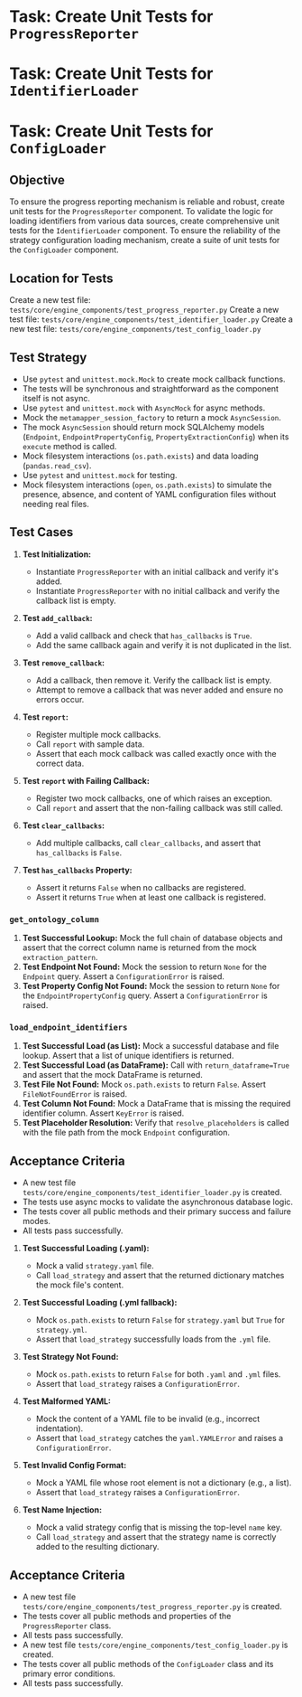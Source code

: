 # Task: Create Unit Tests for `ProgressReporter`
# Task: Create Unit Tests for `IdentifierLoader`
# Task: Create Unit Tests for `ConfigLoader`

## Objective
To ensure the progress reporting mechanism is reliable and robust, create unit tests for the `ProgressReporter` component.
To validate the logic for loading identifiers from various data sources, create comprehensive unit tests for the `IdentifierLoader` component.
To ensure the reliability of the strategy configuration loading mechanism, create a suite of unit tests for the `ConfigLoader` component.

## Location for Tests
Create a new test file: `tests/core/engine_components/test_progress_reporter.py`
Create a new test file: `tests/core/engine_components/test_identifier_loader.py`
Create a new test file: `tests/core/engine_components/test_config_loader.py`

## Test Strategy
- Use `pytest` and `unittest.mock.Mock` to create mock callback functions.
- The tests will be synchronous and straightforward as the component itself is not async.
- Use `pytest` and `unittest.mock` with `AsyncMock` for async methods.
- Mock the `metamapper_session_factory` to return a mock `AsyncSession`.
- The mock `AsyncSession` should return mock SQLAlchemy models (`Endpoint`, `EndpointPropertyConfig`, `PropertyExtractionConfig`) when its `execute` method is called.
- Mock filesystem interactions (`os.path.exists`) and data loading (`pandas.read_csv`).
- Use `pytest` and `unittest.mock` for testing.
- Mock filesystem interactions (`open`, `os.path.exists`) to simulate the presence, absence, and content of YAML configuration files without needing real files.

## Test Cases

1.  **Test Initialization:**
    - Instantiate `ProgressReporter` with an initial callback and verify it's added.
    - Instantiate `ProgressReporter` with no initial callback and verify the callback list is empty.

2.  **Test `add_callback`:**
    - Add a valid callback and check that `has_callbacks` is `True`.
    - Add the same callback again and verify it is not duplicated in the list.

3.  **Test `remove_callback`:**
    - Add a callback, then remove it. Verify the callback list is empty.
    - Attempt to remove a callback that was never added and ensure no errors occur.

4.  **Test `report`:**
    - Register multiple mock callbacks.
    - Call `report` with sample data.
    - Assert that each mock callback was called exactly once with the correct data.

5.  **Test `report` with Failing Callback:**
    - Register two mock callbacks, one of which raises an exception.
    - Call `report` and assert that the non-failing callback was still called.

6.  **Test `clear_callbacks`:**
    - Add multiple callbacks, call `clear_callbacks`, and assert that `has_callbacks` is `False`.

7.  **Test `has_callbacks` Property:**
    - Assert it returns `False` when no callbacks are registered.
    - Assert it returns `True` when at least one callback is registered.
### `get_ontology_column`
1.  **Test Successful Lookup:** Mock the full chain of database objects and assert that the correct column name is returned from the mock `extraction_pattern`.
2.  **Test Endpoint Not Found:** Mock the session to return `None` for the `Endpoint` query. Assert a `ConfigurationError` is raised.
3.  **Test Property Config Not Found:** Mock the session to return `None` for the `EndpointPropertyConfig` query. Assert a `ConfigurationError` is raised.

### `load_endpoint_identifiers`
1.  **Test Successful Load (as List):** Mock a successful database and file lookup. Assert that a list of unique identifiers is returned.
2.  **Test Successful Load (as DataFrame):** Call with `return_dataframe=True` and assert that the mock DataFrame is returned.
3.  **Test File Not Found:** Mock `os.path.exists` to return `False`. Assert `FileNotFoundError` is raised.
4.  **Test Column Not Found:** Mock a DataFrame that is missing the required identifier column. Assert `KeyError` is raised.
5.  **Test Placeholder Resolution:** Verify that `resolve_placeholders` is called with the file path from the mock `Endpoint` configuration.

## Acceptance Criteria
- A new test file `tests/core/engine_components/test_identifier_loader.py` is created.
- The tests use async mocks to validate the asynchronous database logic.
- The tests cover all public methods and their primary success and failure modes.
- All tests pass successfully.
1.  **Test Successful Loading (.yaml):**
    - Mock a valid `strategy.yaml` file.
    - Call `load_strategy` and assert that the returned dictionary matches the mock file's content.

2.  **Test Successful Loading (.yml fallback):**
    - Mock `os.path.exists` to return `False` for `strategy.yaml` but `True` for `strategy.yml`.
    - Assert that `load_strategy` successfully loads from the `.yml` file.

3.  **Test Strategy Not Found:**
    - Mock `os.path.exists` to return `False` for both `.yaml` and `.yml` files.
    - Assert that `load_strategy` raises a `ConfigurationError`.

4.  **Test Malformed YAML:**
    - Mock the content of a YAML file to be invalid (e.g., incorrect indentation).
    - Assert that `load_strategy` catches the `yaml.YAMLError` and raises a `ConfigurationError`.

5.  **Test Invalid Config Format:**
    - Mock a YAML file whose root element is not a dictionary (e.g., a list).
    - Assert that `load_strategy` raises a `ConfigurationError`.

6.  **Test Name Injection:**
    - Mock a valid strategy config that is missing the top-level `name` key.
    - Call `load_strategy` and assert that the strategy name is correctly added to the resulting dictionary.

## Acceptance Criteria
- A new test file `tests/core/engine_components/test_progress_reporter.py` is created.
- The tests cover all public methods and properties of the `ProgressReporter` class.
- All tests pass successfully.
- A new test file `tests/core/engine_components/test_config_loader.py` is created.
- The tests cover all public methods of the `ConfigLoader` class and its primary error conditions.
- All tests pass successfully.
